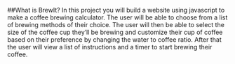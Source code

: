 ##What is BrewIt?
In this project you will build a website using javascript to make a coffee brewing calculator. The user will be able to choose from a list of brewing methods of their choice. The user will then be able to select the size of the coffee cup they’ll be brewing and customize their cup of coffee based on their preference by changing the water to coffee ratio. After that the user will view a list of instructions and a timer to start brewing their coffee.